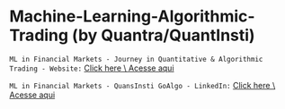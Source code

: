 # Machine-Learning-Algorithmic-Trading (by Quantra/QuantInsti)

`ML in Financial Markets - Journey in Quantitative & Algorithmic Trading - Website:` [Click here \ Acesse aqui](https://www.quantinsti.com/)

`ML in Financial Markets - QuansInsti GoAlgo - LinkedIn:` [Click here \ Acesse aqui](https://www.linkedin.com/school/quantinsti/)
